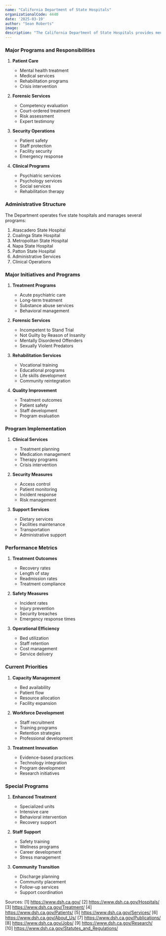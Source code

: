 ```yaml
---
name: "California Department of State Hospitals"
organizationalCode: 4440
date: '2025-03-19'
author: "Sean Roberts"
image: 
description: "The California Department of State Hospitals provides mental health treatment to patients in a safe and responsible manner, seeking to help them successfully return to the community."
---
```


### Major Programs and Responsibilities

1. **Patient Care**
   - Mental health treatment
   - Medical services
   - Rehabilitation programs
   - Crisis intervention

2. **Forensic Services**
   - Competency evaluation
   - Court-ordered treatment
   - Risk assessment
   - Expert testimony

3. **Security Operations**
   - Patient safety
   - Staff protection
   - Facility security
   - Emergency response

4. **Clinical Programs**
   - Psychiatric services
   - Psychology services
   - Social services
   - Rehabilitation therapy

### Administrative Structure

The Department operates five state hospitals and manages several programs:

1. Atascadero State Hospital
2. Coalinga State Hospital
3. Metropolitan State Hospital
4. Napa State Hospital
5. Patton State Hospital
6. Administrative Services
7. Clinical Operations

### Major Initiatives and Programs

1. **Treatment Programs**
   - Acute psychiatric care
   - Long-term treatment
   - Substance abuse services
   - Behavioral management

2. **Forensic Services**
   - Incompetent to Stand Trial
   - Not Guilty by Reason of Insanity
   - Mentally Disordered Offenders
   - Sexually Violent Predators

3. **Rehabilitation Services**
   - Vocational training
   - Educational programs
   - Life skills development
   - Community reintegration

4. **Quality Improvement**
   - Treatment outcomes
   - Patient safety
   - Staff development
   - Program evaluation

### Program Implementation

1. **Clinical Services**
   - Treatment planning
   - Medication management
   - Therapy programs
   - Crisis intervention

2. **Security Measures**
   - Access control
   - Patient monitoring
   - Incident response
   - Risk management

3. **Support Services**
   - Dietary services
   - Facilities maintenance
   - Transportation
   - Administrative support

### Performance Metrics

1. **Treatment Outcomes**
   - Recovery rates
   - Length of stay
   - Readmission rates
   - Treatment compliance

2. **Safety Measures**
   - Incident rates
   - Injury prevention
   - Security breaches
   - Emergency response times

3. **Operational Efficiency**
   - Bed utilization
   - Staff retention
   - Cost management
   - Service delivery

### Current Priorities

1. **Capacity Management**
   - Bed availability
   - Patient flow
   - Resource allocation
   - Facility expansion

2. **Workforce Development**
   - Staff recruitment
   - Training programs
   - Retention strategies
   - Professional development

3. **Treatment Innovation**
   - Evidence-based practices
   - Technology integration
   - Program development
   - Research initiatives

### Special Programs

1. **Enhanced Treatment**
   - Specialized units
   - Intensive care
   - Behavioral intervention
   - Recovery support

2. **Staff Support**
   - Safety training
   - Wellness programs
   - Career development
   - Stress management

3. **Community Transition**
   - Discharge planning
   - Community placement
   - Follow-up services
   - Support coordination

Sources:
[1] https://www.dsh.ca.gov/
[2] https://www.dsh.ca.gov/Hospitals/
[3] https://www.dsh.ca.gov/Treatment/
[4] https://www.dsh.ca.gov/Patients/
[5] https://www.dsh.ca.gov/Services/
[6] https://www.dsh.ca.gov/About_Us/
[7] https://www.dsh.ca.gov/Publications/
[8] https://www.dsh.ca.gov/Jobs/
[9] https://www.dsh.ca.gov/Research/
[10] https://www.dsh.ca.gov/Statutes_and_Regulations/ 
